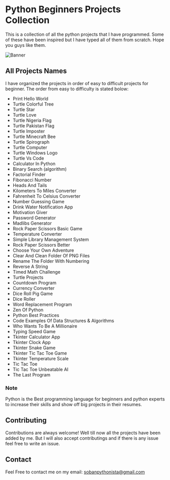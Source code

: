 # Python Beginners Projects Collection

This is a collection of all the python projects that I have programmed. Some of these have been inspired but I have typed all of them from scratch. Hope you guys like them.

![Banner](https://res.cloudinary.com/practicaldev/image/fetch/s--jPSX-ydn--/c_imagga_scale,f_auto,fl_progressive,h_900,q_auto,w_1600/https://dev-to-uploads.s3.amazonaws.com/i/tteuu4xw5tomxb7l0xjx.png)

## All Projects Names

I have organized the projects in order of easy to difficult projects for beginner. The order from easy to difficulty is stated bolow:

- Print Hello World
- Turtle Colorful Tree
- Turtle Star
- Turtle Love
- Turtle Nigeria Flag
- Turtle Pakistan Flag
- Turtle Imposter
- Turtle Minecraft Bee
- Turtle Spirograph
- Turtle Computer
- Turtle Windows Logo
- Turtle Vs Code
- Calculator In Python
- Binary Search (algorithm)
- Factorial Finder
- Fibonacci Number
- Heads And Tails
- Kilometers To Miles Converter
- Fahrenheit To Celsius Converter
- Number Guessing Game
- Drink Water Notification App
- Motivation Giver
- Password Generator
- Madlibs Generator
- Rock Paper Scissors Basic Game
- Temperature Converter
- Simple Library Management System
- Rock Paper Scissors Better
- Choose Your Own Adventure
- Clear And Clean Folder Of PNG Files
- Rename The Folder With Numbering
- Reverse A String
- Timed Math Challenge
- Turtle Projects
- Countdown Program
- Currency Converter
- Dice Roll Pig Game
- Dice Roller
- Word Replacement Program
- Zen Of Python
- Python Best Practices
- Code Examples Of Data Structures & Algorithms
- Who Wants To Be A Millionaire
- Typing Speed Game
- Tkinter Calculator App
- Tkinter Clock App
- Tkinter Snake Game
- Tkinter Tic Tac Toe Game
- Tkinter Temperature Scale
- Tic Tac Toe
- Tic Tac Toe Unbeatable AI
- The Last Program

### Note

Python is the Best programming language for beginners and python experts to increase their skills and show off big projects in their resumes.

## Contributing

Contributions are always welcome!
Well till now all the projects have been added by me.
But I will also accept contributings and if there is any issue feel free to write an issue.

## Contact

Feel Free to contact me on my email: sobanpythonista@gmail.com
